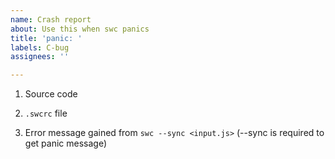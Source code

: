 ```yaml
---
name: Crash report
about: Use this when swc panics
title: 'panic: '
labels: C-bug
assignees: ''

---
```


1. Source code

2. `.swcrc` file

3. Error message gained from `swc --sync <input.js>`
(--sync is required to get panic message)
